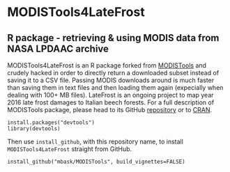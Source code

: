 MODISTools4LateFrost
=======
R package - retrieving & using MODIS data from NASA LPDAAC archive
---------

MODISTools4LateFrost is an R package forked from [MODISTools](https://github.com/seantuck12/MODISTools) and crudely hacked in order to directly return a downloaded subset instead of saving it to a CSV file. Passing MODIS downloads around is much faster than saving them in text files and then loading them again (expecially when dealing with 100+ MB files).
LateFrost is an ongoing project to map year 2016 late frost damages to Italian beech forests.
For a full description of MODISTools package, please head to its GitHub [repository](https://github.com/seantuck12/MODISTools) or to [CRAN](https://cran.r-project.org/web/packages/MODISTools/index.html).

```
install.packages("devtools")
library(devtools)
```

Then use `install_github`, with this repository name, to install `MODISTools4LateFrost` straight from GitHub.
```
install_github("mbask/MODISTools", build_vignettes=FALSE)
```
